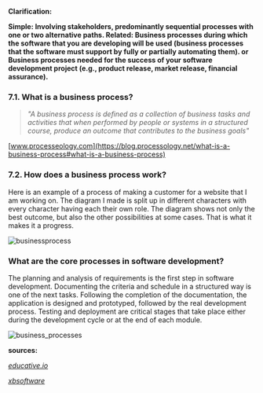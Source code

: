 **Clarification:**

**Simple: Involving stakeholders, predominantly sequential processes with one or two alternative paths.
Related:
Business processes during which the software that you are developing will be used (business processes that the software must support by fully or partially automating them). 
or
Business processes needed for the success of your software development project (e.g., product release, market release, financial assurance).**


### 7.1. What is a business process?
><i>"A business process is defined as a collection of business tasks and activities that when performed by people or systems in a structured course, produce an outcome that contributes to the business goals"</i>
 
[www.processeology.com](https://blog.processology.net/what-is-a-business-process#what-is-a-business-process)
 
### 7.2. How does a business process work?

Here is an example of a process of making a customer for a website that I am working on. The diagram I made is split up in different characters with every character having each their own role. The diagram shows not only the best outcome, but also the other possibilities at some cases. That is what it makes it a progress. 

![businessprocess](https://user-images.githubusercontent.com/73832880/173385358-6124a6c5-0317-4f11-a8ff-cb24ba8c7bd8.JPG)

### What are the core processes in software development?

The planning and analysis of requirements is the first step in software development. Documenting the criteria and schedule in a structured way is one of the next tasks. Following the completion of the documentation, the application is designed and prototyped, followed by the real development process. Testing and deployment are critical stages that take place either during the development cycle or at the end of each module.

![business_processes](https://user-images.githubusercontent.com/73832880/173523746-f34b6b9e-4bed-4ac7-86e7-9d52bf15c63b.JPG)


<b> sources: </b>

<i> [educative.io](https://www.educative.io/)
 
 [xbsoftware](https://xbsoftware.com/blog/business-process-management-in-software-development/)
 
 
